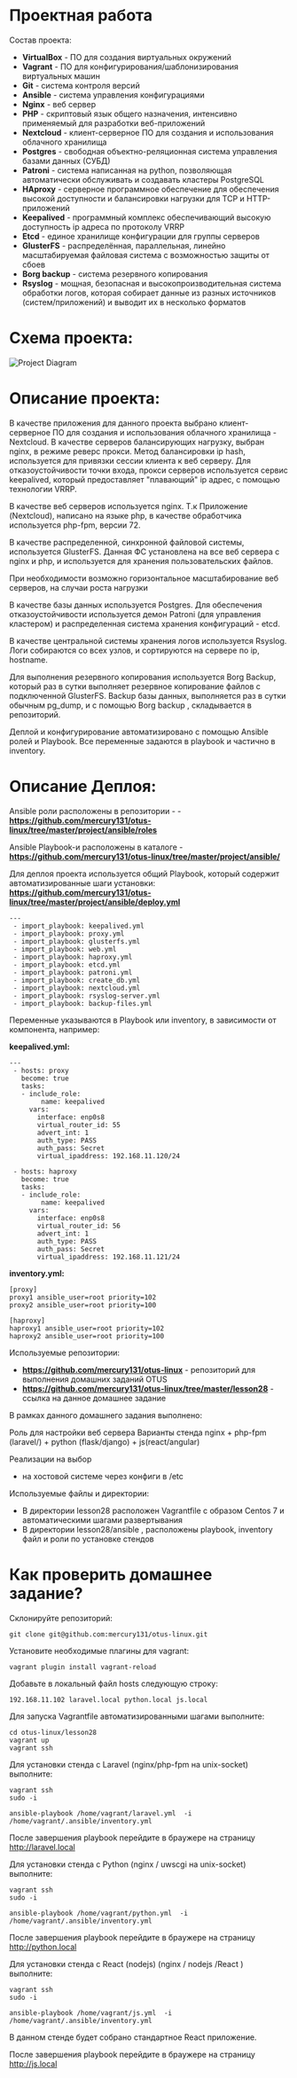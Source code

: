 # **Проектная работа**

Состав проекта:
- **VirtualBox** - ПО для создания виртуальных окружений
- **Vagrant** - ПО для конфигурирования/шаблонизирования виртуальных машин
- **Git** - система контроля версий
- **Ansible** - система управления конфигурациями
- **Nginx** - веб сервер
- **PHP** - скриптовый язык общего назначения, интенсивно применяемый для разработки веб-приложений
- **Nextcloud** - клиент-серверное ПО для создания и использования облачного хранилища
- **Postgres** - свободная объектно-реляционная система управления базами данных (СУБД)
- **Patroni** - система написанная на python, позволяющая автоматически обслуживать и создавать кластеры PostgreSQL
- **HAproxy** - серверное программное обеспечение для обеспечения высокой доступности и балансировки нагрузки для TCP и HTTP-приложений
- **Keepalived** - программный комплекс обеспечивающий высокую доступность ip адреса по протоколу VRRP
- **Etcd** - единое хранилище конфигурации для группы серверов
- **GlusterFS** - распределённая, параллельная, линейно масштабируемая файловая система с возможностью защиты от сбоев
- **Borg backup** - система резервного копирования
- **Rsyslog** - мощная, безопасная и высокопроизводительная система обработки логов, которая собирает данные из разных источников (систем/приложений) и выводит их в несколько форматов

# **Схема проекта:**
![Project Diagram](https://raw.githubusercontent.com/mercury131/otus-linux/master/project/infra.png)


# **Описание проекта:**

В качестве приложения для данного проекта выбрано клиент-серверное ПО для создания и использования облачного хранилища - Nextcloud.
В качестве серверов балансирующих нагрузку, выбран nginx, в режиме реверс прокси.
Метод балансировки ip hash, используется для привязки сессии клиента к веб серверу. 
Для отказоустойчивости точки входа, прокси серверов используется сервис keepalived, который предоставляет "плавающий" ip адрес, с помощью технологии VRRP.

В качестве веб серверов используется nginx. Т.к Приложение (Nextcloud), написано на языке php, в качестве обработчика используется php-fpm, версии 72.

В качестве распределенной, синхронной файловой системы, используется GlusterFS. 
Данная ФС установлена на все веб сервера с nginx и php, и используется для хранения пользовательских файлов.

При  необходимости возможно горизонтальное масштабирование веб серверов, на случаи роста нагрузки

В качестве базы данных используется Postgres. Для обеспечения отказоустойчивости используется демон Patroni (для управления кластером) и распределенная система хранения конфигураций - etcd.

В качестве центральной системы хранения логов используется Rsyslog.
Логи собираются со всех узлов, и сортируются на сервере по ip, hostname.

Для выполнения резервного копирования используется Borg Backup, который раз в сутки выполняет резервное копирование файлов с подключенной GlusterFS.
Backup базы данных, выполняется раз в сутки обычным pg_dump, и с помощью Borg backup , складывается в репозиторий.

Деплой и конфигурирование автоматизировано с помощью Ansible ролей и Playbook.
Все переменные задаются в playbook и частично в inventory.

# **Описание Деплоя:**

Ansible роли расположены в репозитории - - **https://github.com/mercury131/otus-linux/tree/master/project/ansible/roles**

Ansible Playbook-и расположены в каталоге - **https://github.com/mercury131/otus-linux/tree/master/project/ansible/**

Для деплоя проекта используется общий Playbook, который содержит автоматизированные шаги установки:
**https://github.com/mercury131/otus-linux/tree/master/project/ansible/deploy.yml**

```
---
 - import_playbook: keepalived.yml
 - import_playbook: proxy.yml
 - import_playbook: glusterfs.yml
 - import_playbook: web.yml
 - import_playbook: haproxy.yml
 - import_playbook: etcd.yml
 - import_playbook: patroni.yml
 - import_playbook: create_db.yml
 - import_playbook: nextcloud.yml
 - import_playbook: rsyslog-server.yml
 - import_playbook: backup-files.yml
```

Переменные указываются в Playbook или inventory, в зависимости от компонента, например:

**keepalived.yml:**
```
---
 - hosts: proxy
   become: true
   tasks:
   - include_role:
        name: keepalived
     vars:
       interface: enp0s8
       virtual_router_id: 55
       advert_int: 1
       auth_type: PASS
       auth_pass: Secret
       virtual_ipaddress: 192.168.11.120/24

 - hosts: haproxy
   become: true
   tasks:
   - include_role:
        name: keepalived
     vars:
       interface: enp0s8
       virtual_router_id: 56
       advert_int: 1
       auth_type: PASS
       auth_pass: Secret
       virtual_ipaddress: 192.168.11.121/24
```

**inventory.yml:**
```
[proxy]
proxy1 ansible_user=root priority=102
proxy2 ansible_user=root priority=100

[haproxy]
haproxy1 ansible_user=root priority=102
haproxy2 ansible_user=root priority=100
```
Используемые репозитории:
- **https://github.com/mercury131/otus-linux** - репозиторий для выполнения домашних заданий OTUS
- **https://github.com/mercury131/otus-linux/tree/master/lesson28** - ссылка на данное домашнее задание


 


В рамках данного домашнего задания выполнено:

Роль для настройки веб сервера
Варианты стенда
nginx + php-fpm (laravel/) + python (flask/django) + js(react/angular)


Реализации на выбор
- на хостовой системе через конфиги в /etc



Используемые файлы и директории:
- В директории lesson28 расположен Vagrantfile с образом Centos 7 и автоматическими шагами развертывания
- В директории lesson28/ansible , расположены playbook, inventory файл и роли по установке стендов

# Как проверить домашнее задание?

Склонируйте репозиторий:

```
git clone git@github.com:mercury131/otus-linux.git
```

Установите необходимые плагины для vagrant:

```
vagrant plugin install vagrant-reload
```


Добавьте в локальный файл hosts следующую строку:

```
192.168.11.102 laravel.local python.local js.local
```


Для запуска Vagrantfile автоматизированными шагами выполните:

```
cd otus-linux/lesson28
vagrant up 
vagrant ssh
```

Для установки стенда с Laravel (nginx/php-fpm на unix-socket) выполните:

```
vagrant ssh
sudo -i

ansible-playbook /home/vagrant/laravel.yml  -i /home/vagrant/.ansible/inventory.yml
```

После завершения playbook перейдите в браужере на страницу http://laravel.local


Для установки стенда с Python (nginx / uwscgi на unix-socket) выполните:

```
vagrant ssh
sudo -i

ansible-playbook /home/vagrant/python.yml  -i /home/vagrant/.ansible/inventory.yml
```

После завершения playbook перейдите в браужере на страницу http://python.local

Для установки стенда с React (nodejs) (nginx / nodejs /React ) выполните:

```
vagrant ssh
sudo -i

ansible-playbook /home/vagrant/js.yml  -i /home/vagrant/.ansible/inventory.yml
```

В данном стенде будет собрано стандартное React приложение.

После завершения playbook перейдите в браужере на страницу http://js.local


